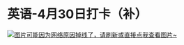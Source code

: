 # 英语-4月30日打卡（补）

[![图片可能因为网络原因掉线了，请刷新或直接点我查看图片~](https://cdn.jsdelivr.net/gh/ylsislove/image-home/test/20210502231248.jpg)](https://cdn.jsdelivr.net/gh/ylsislove/image-home/test/20210502231248.jpg)
